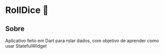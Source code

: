 # RollDice 🎲

## Sobre

Aplicativo feito em Dart para rolar dados, com objetivo de aprender como usar StatefulWidget
